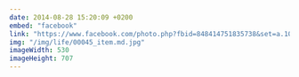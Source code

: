 ```yaml
---
date: 2014-08-28 15:20:09 +0200
embed: "facebook"
link: "https://www.facebook.com/photo.php?fbid=848414751835738&set=a.104335782910309.8361.100000016644208&type=3&theater"
img: "/img/life/00045_item.md.jpg"
imageWidth: 530
imageHeight: 707
---
```

